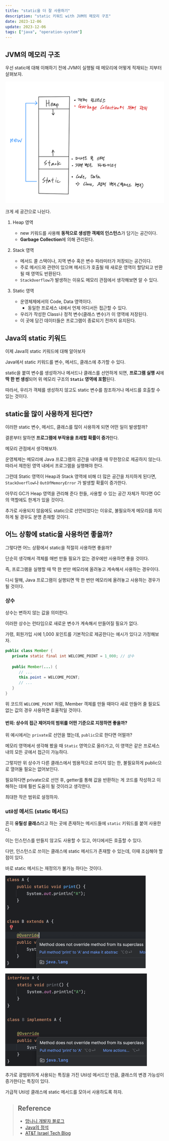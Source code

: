 ```yaml
---
title: "static을 더 잘 사용하기"
description: "static 키워드 with JVM의 메모리 구조"
date: 2023-12-06
update: 2023-12-06
tags: ["java", "operation-system"]
---
```


## JVM의 메모리 구조

우선 static에 대해 이해하기 전에 JVM이 실행될 때 메모리에 어떻게 적재되는 지부터 살펴보자.

![메모리 구조](memory.jpeg)

크게 세 공간으로 나뉜다.

1. Heap 영역
   - new 키워드를 사용해 **동적으로 생성한 객체의 인스턴스**가 담기는 공간이다.
   - **Garbage Collection**에 의해 관리된다.

2. Stack 영역
   - 메서드 콜 스택이나, 지역 변수 혹은 변수 파라미터가 저장되는 공간이다.
   - 주로 메서드와 관련이 있으며 메서드가 호출될 때 새로운 영역이 할당되고 반환될 때 영역도 반환된다.
   - `StackOverflow`가 발생하는 이유도 메모리 관점에서 생각해보면 알 수 있다.

3. Static 영역
   - 운영체제에서의 Code, Data 영역이다.
     - 동일한 프로세스 내에서 언제 어디서든 접근할 수 있다.
   - 우리가 작성한 Class나 정적 변수(클래스 변수)가 이 영역에 저장된다.
   - 이 곳에 담긴 데이터들은 프로그램이 종료되기 전까지 유지된다.

## Java의 static 키워드

이제 Java의 static 키워드에 대해 알아보자

Java에서 static 키워드를 변수, 메서드, 클래스에 추가할 수 있다.

static을 붙여 변수를 생성하거나 메서드나 클래스를 선언하게 되면, **프로그램 실행 시**에 **딱 한 번 생성**되어 위 메모리 구조의 **`Static` 영역에 포함**된다.

따라서, 우리가 객체를 생성하지 않고도 static 변수를 참조하거나 메서드를 호출할 수 있는 것이다.

## static을 많이 사용하게 된다면?

이러한 static 변수, 메서드, 클래스를 많이 사용하게 되면 어떤 일이 발생할까?

결론부터 말하면 **프로그램에 부작용을 초래할 확률이 증가**한다.

메모리 관점에서 생각해보자.

운영체제는 메모리에 Java 프로그램의 공간을 내어줄 때 무한정으로 제공하지 않는다.<br>
따라서 제한된 영역 내에서 프로그램을 실행해야 한다.

그런데 Static 영역이 Heap과 Stack 영역에 비해 더 많은 공간을 차지하게 된다면, `StackOverflow`나 `OutOfMemoryError` 가 발생할 확률이 증가한다.

아무리 GC가 Heap 영역을 관리해 준다 한들, 사용할 수 있는 공간 자체가 적다면 GC의 역할에도 한계가 있을 것이다.

추가로 사용되지 않음에도 static으로 선언되었다는 이유로, 불필요하게 메모리를 차지하게 될 경우도 분명 존재할 것이다.

## 어느 상황에 static을 사용하면 좋을까?

그렇다면 어느 상황에서 static을 적절히 사용하면 좋을까?

단순히 생각해서 객체를 매번 만들 필요가 없는 경우에만 사용하면 좋을 것이다.

즉, 프로그램을 실행할 때 딱 한 번만 메모리에 올려놓고 계속해서 사용하는 경우이다.

다시 말해, Java 프로그램이 실행되면 딱 한 번만 메모리에 올려놓고 사용하는 경우가 될 것이다.

### 상수

상수는 변하지 않는 값을 의미한다.

이러한 상수는 런타임으로 새로운 변수가 계속해서 만들어질 필요가 없다.

가령, 회원가입 시에 1,000 포인트를 기본적으로 제공한다는 예시가 있다고 가정해보자.

```java
public class Member {
   private static final int WELCOME_POINT = 1_000; // 상수
   
   public Member(...) {
      // ...
      this.point = WELCOME_POINT;
      // ...
   }
}
```

위 코드의 `WELCOME_POINT` 처럼, Member 객체를 만들 때마다 새로 만들어 줄 필요도 없는 값의 경우 사용하면 효율적일 것이다.

#### 번외: 상수의 접근 제어자의 범위를 어떤 기준으로 지정하면 좋을까?

위 예시에서는 `private`로 선언을 했는데, `public`으로 한다면 어떨까?

메모리 영역에서 생각해 봤을 때 `Static` 영역으로 올라가고, 이 영역은 같은 프로세스 내의 모든 곳에서 접근이 가능하다.

그렇지만 위 상수가 다른 클래스에서 범용적으로 쓰이지 않는 한, 불필요하게 public으로 열어둘 필요는 없어보인다.

필요하다면 private으로 선언 후, getter를 통해 값을 반환하는 게 코드를 작성하고 이해하는 데에 훨씬 도움이 될 것이라고 생각한다.

최대한 작은 범위로 설정하자.

### util성 메서드 (static 메서드)

흔히 **유틸성 클래스**라고 하는 곳에 존재하는 메서드들에 `static` 키워드를 붙여 사용한다.

이는 인스턴스를 만들지 않고도 사용할 수 있고, 어디에서든 호출할 수 있다.

다만, 인스턴스로 쓰이는 클래스에 static 메서드가 존재할 수 있는데, 이때 조심해야 할 점이 있다.

바로 static 메서드는 재정의가 불가능 하다는 것이다.

![클래스 상속 시](cannot-extends.png)

![인터페이스 구현 시](cannot-implements.png)

추가로 광범위하게 사용되는 특징을 가진 Util성 메서드인 만큼, 클래스의 변경 가능성이 증가한다는 특징이 있다.

가급적 Util성 클래스에 static 메서드를 모아서 사용하도록 하자.

> ## Reference
> - [망나니 개발자 블로그](https://mangkyu.tistory.com/47)
> - [Java의 정석](https://www.yes24.com/Product/Goods/24259565)
> - [AT&T Israel Tech Blog](https://medium.com/att-israel/should-you-avoid-using-static-ae4b58ca1de5)